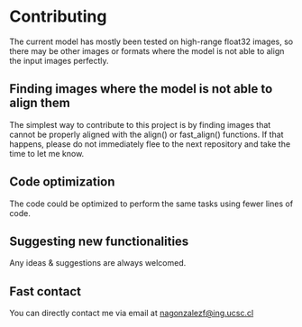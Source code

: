 # Contributing

The current model has mostly been tested on high-range float32 images, so there may be other images or formats where the model is not able to align the input images perfectly.

## Finding images where the model is not able to align them

The simplest way to contribute to this project is by finding images that cannot be properly aligned with the align() or fast_align() functions. If that happens, please do not immediately flee to the next repository and take the time to let me know.

## Code optimization

The code could be optimized to perform the same tasks using fewer lines of code.

## Suggesting new functionalities

Any ideas & suggestions are always welcomed.

## Fast contact

You can directly contact me via email at nagonzalezf@ing.ucsc.cl
